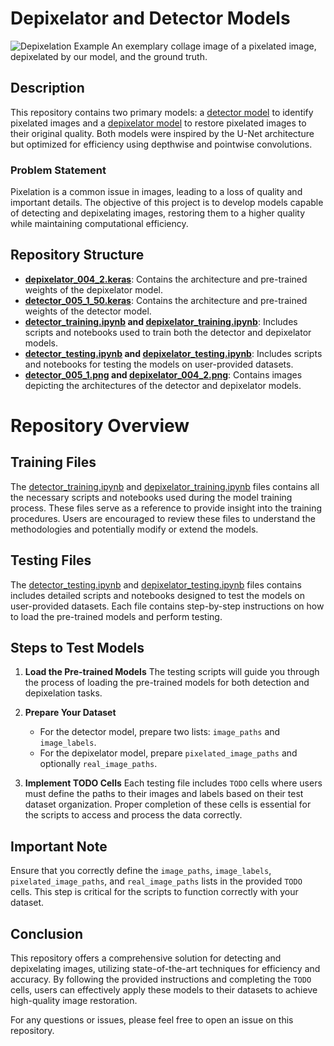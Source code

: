 # Depixelator and Detector Models

![Depixelation Example](https://github.com/nafis71041/pixelation_correction/blob/main/depixelation_examples/success4_protest_4x_lanczos_nearest.png)
An exemplary collage image of a pixelated image, depixelated by our model, and the ground truth.

## Description

This repository contains two primary models: a [detector model](https://github.com/nafis71041/pixelation_correction/blob/main/detector_005_1_50.keras) to identify pixelated images and a [depixelator model](https://github.com/nafis71041/pixelation_correction/blob/main/depixelator_004_2.keras) to restore pixelated images to their original quality. Both models were inspired by the U-Net architecture but optimized for efficiency using depthwise and pointwise convolutions.

### Problem Statement

Pixelation is a common issue in images, leading to a loss of quality and important details. The objective of this project is to develop models capable of detecting and depixelating images, restoring them to a higher quality while maintaining computational efficiency.

## Repository Structure

- **[depixelator_004_2.keras](https://github.com/nafis71041/pixelation_correction/blob/main/depixelator_004_2.keras)**: Contains the architecture and pre-trained weights of the depixelator model.
- **[detector_005_1_50.keras](https://github.com/nafis71041/pixelation_correction/blob/main/detector_005_1_50.keras)**: Contains the architecture and pre-trained weights of the detector model.
- **[detector_training.ipynb](https://github.com/nafis71041/pixelation_correction/blob/main/detector_training.ipynb)  and [depixelator_training.ipynb](https://github.com/nafis71041/pixelation_correction/blob/main/depixelator_training.ipynb)**: Includes scripts and notebooks used to train both the detector and depixelator models.
- **[detector_testing.ipynb](https://github.com/nafis71041/pixelation_correction/blob/main/detector_testing.ipynb) and [depixelator_testing.ipynb](https://github.com/nafis71041/pixelation_correction/blob/main/depixelator_testing.ipynb)**: Includes scripts and notebooks for testing the models on user-provided datasets.
- **[detector_005_1.png](https://github.com/nafis71041/pixelation_correction/blob/main/detector_005_1.png) and [depixelator_004_2.png](https://github.com/nafis71041/pixelation_correction/blob/main/depixelator_004_2.png)**: Contains images depicting the architectures of the detector and depixelator models.


# Repository Overview

## Training Files
The [detector_training.ipynb](https://github.com/nafis71041/pixelation_correction/blob/main/detector_training.ipynb) and [depixelator_training.ipynb](https://github.com/nafis71041/pixelation_correction/blob/main/depixelator_training.ipynb) files contains all the necessary scripts and notebooks used during the model training process. These files serve as a reference to provide insight into the training procedures. Users are encouraged to review these files to understand the methodologies and potentially modify or extend the models.

## Testing Files
The [detector_testing.ipynb](https://github.com/nafis71041/pixelation_correction/blob/main/detector_testing.ipynb) and [depixelator_testing.ipynb](https://github.com/nafis71041/pixelation_correction/blob/main/depixelator_testing.ipynb) files contains includes detailed scripts and notebooks designed to test the models on user-provided datasets. Each file contains step-by-step instructions on how to load the pre-trained models and perform testing.

## Steps to Test Models

1. **Load the Pre-trained Models**
   The testing scripts will guide you through the process of loading the pre-trained models for both detection and depixelation tasks.

2. **Prepare Your Dataset**
   - For the detector model, prepare two lists: `image_paths` and `image_labels`.
   - For the depixelator model, prepare `pixelated_image_paths` and optionally `real_image_paths`.

3. **Implement TODO Cells**
   Each testing file includes `TODO` cells where users must define the paths to their images and labels based on their test dataset organization. Proper completion of these cells is essential for the scripts to access and process the data correctly.

## Important Note

Ensure that you correctly define the `image_paths`, `image_labels`, `pixelated_image_paths`, and `real_image_paths` lists in the provided `TODO` cells. This step is critical for the scripts to function correctly with your dataset.

## Conclusion

This repository offers a comprehensive solution for detecting and depixelating images, utilizing state-of-the-art techniques for efficiency and accuracy. By following the provided instructions and completing the `TODO` cells, users can effectively apply these models to their datasets to achieve high-quality image restoration.

For any questions or issues, please feel free to open an issue on this repository.
